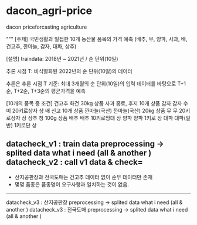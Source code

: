 # dacon_agri-price
dacon priceforcasting agriculture

"""
[주제]
국민생활과 밀접한 10개 농산물 품목의 가격 예측
(배추, 무, 양파, 사과, 배, 건고추, 깐마늘, 감자, 대파, 상추)

[설명]
traindata:  2018년 ~ 2021년 / 순 단위(10일)

추론 시점 T: 비식별화된 2022년의 순 단위(10일)의 데이터

추론은
추론 시점 T 기준: 최대 3개월의 순 단위(10일)의 입력 데이터를 바탕으로
T+1순, T+2순, T+3순의 평균가격을 예측

[10개의 품목 중 조건]
건고추       화건       30kg      상품
사과        홍로, 후지  10개       상품
감자        감자 수미   20키로상자  상
배          신고       10개       상품
깐마늘(국산) 깐마늘(국산) 20kg      상품
무          무         20키로상자  상
상추        청         100g       상품
배추        배추       10키로망대   상
양파        양파       1키로       상
대파        대파(일반)  1키로단     상


datacheck_v1 : train data preprocessing -> splited data what i need (all & another )
datacheck_v2 : call v1 data & check=
---------------------
- 산지공판장과 전국도매는 건고추 데이터 없이 순무 데이터만 존재
- 몇몇 품종은 품종명이 요구사항과 일치하는 것이 없음.
---------------------
datacheck_v3 : 산지공판장 preprocessing -> splited data what i need (all & another )
datacheck_v3 : 전국도매 preprocessing -> splited data what i need (all & another )
